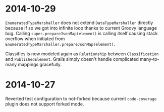 # 2014-10-29

`EnumeratedTypeMarshaller` does not extend `DataTypeMarshaller` directly because if so we got into infinite loop
thanks to current Groovy language bug. Calling `super.prepareJsonMap(element)` is calling itself causing stack
overflow when initiated from `EnumeratedTypeMarshaller.prepareJsonMap(element)`.

Classifies is now modeled again as `Relationship` between `Classification` and `PublishedElement`. Grails simply doesn't
handle complicated many-to-many mappings gracefully.

# 2014-10-27

Reverted test configuration to not-forked because current `code-coverage` plugin does not support forked mode.